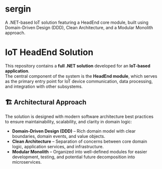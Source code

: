# sergin
A .NET-based IoT solution featuring a HeadEnd core module, built using Domain-Driven Design (DDD), Clean Architecture, and a Modular Monolith approach.


# IoT HeadEnd Solution

This repository contains a **full .NET solution** developed for an **IoT-based application**.  
The central component of the system is the **HeadEnd module**, which serves as the primary entry point for IoT device communication, data processing, and integration with other subsystems.

## 🏗 Architectural Approach
The solution is designed with modern software architecture best practices to ensure maintainability, scalability, and clarity in domain logic:

- **Domain-Driven Design (DDD)** – Rich domain model with clear boundaries, domain events, and value objects.
- **Clean Architecture** – Separation of concerns between core domain logic, application services, and infrastructure.
- **Modular Monolith** – Organized into well-defined modules for easier development, testing, and potential future decomposition into microservices.
